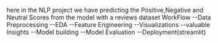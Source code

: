 here in the NLP project we have predicting the Positive,Negative and Neutral Scores from the model with a reviews dataset
WorkFlow
 --Data Preprocessing
 --EDA
 --Feature Engineering
 --Visualizations
 --valuable Insights
 --Model building
 --Model Evaluation
 --Deployment(streamlit)

